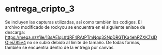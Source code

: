 # entrega_cripto_3
Se incluyen las capturas utilizadas, así como también los codigos. El archivo modificado de rockyou se encuentra en el siguiente enlace de descarga: https://mega.nz/file/13sAEIqL#dRF4RAtPTmNqq3SNpDRGTKa4ehRZXKZslDQIeiZ85v4
no se subió debido al limite de tamaño. De todas formas, también se encuentra dentro de la entrega por canvas.

